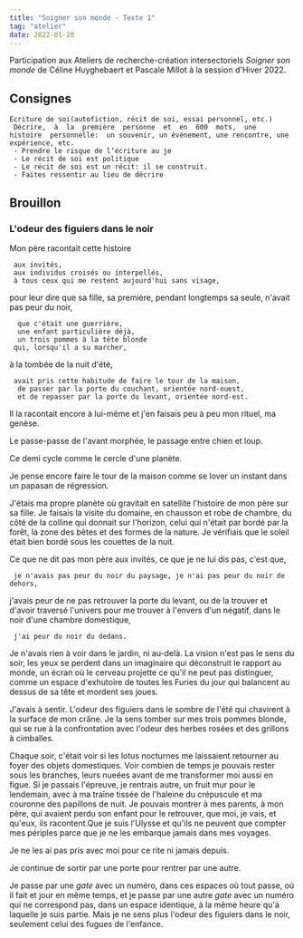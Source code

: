 ```yaml
---
title: "Soigner son monde - Texte 1"
tag: "atelier"
date: 2022-01-20
---
```


Participation aux Ateliers de recherche-création intersectoriels *Soigner son monde* de Céline Huyghebaert et Pascale Millot à la session d'Hiver 2022.

## Consignes 

```
Écriture de soi(autofiction, récit de soi, essai personnel, etc.)
 Décrire,  à  la  première  personne  et  en  600  mots,  une  histoire  personnelle:  un souvenir, un événement, une rencontre, une expérience, etc. 
 - Prendre le risque de l’écriture au je
 - Le récit de soi est politique 
 - Le récit de soi est un récit: il se construit. 
 - Faites ressentir au lieu de décrire
```

## Brouillon

### L'odeur des figuiers dans le noir

Mon père racontait cette histoire 

     aux invités, 
     aux individus croisés ou interpellés, 
     à tous ceux qui me restent aujourd'hui sans visage, 

pour leur dire que sa fille, sa première, pendant longtemps sa seule, n'avait pas peur du noir, 

      que c'était une guerrière, 
      une enfant particulière déjà,
      un trois pommes à la tête blonde 
     qui, lorsqu'il a su marcher,

à la tombée de la nuit d'été, 

     avait pris cette habitude de faire le tour de la maison, 
      de passer par la porte du couchant, orientée nord-ouest, 
      et de repasser par la porte du levant, orientée nord-est. 

Il la racontait encore à lui-même et j'en faisais peu à peu mon rituel, ma genèse. 

Le passe-passe de l'avant morphée, le passage entre chien et loup. 

Ce demi cycle comme le cercle d'une planète. 

Je pense encore faire le tour de la maison comme se lover un instant dans un papasan de régression. 

J'étais ma propre planète où gravitait en satellite l'histoire de mon père sur sa fille. Je faisais la visite du domaine, en chausson et robe de chambre, du côté de la colline qui donnait sur l'horizon, celui qui n'était par bordé par la forêt, la zone des bêtes et des formes de la nature. Je vérifiais que le soleil était bien bordé sous les couettes de la nuit. 

Ce que ne dit pas mon père aux invités, ce que je ne lui dis pas, c'est que, 

     je n'avais pas peur du noir du paysage, je n'ai pas peur du noir de dehors, 
     
j'avais peur de ne pas retrouver la porte du levant, ou de la trouver et d'avoir traversé l'univers pour me trouver à l'envers d'un négatif, dans le noir d'une chambre domestique, 

     j'ai peur du noir du dedans. 

Je n'avais rien à voir dans le jardin, ni au-delà. La vision n'est pas le sens du soir, les yeux se perdent dans un imaginaire qui déconstruit le rapport au monde, un écran où le cerveau projette ce qu'il ne peut pas distinguer, comme un espace d'exhutoire de toutes les Furies du jour qui balancent au dessus de sa tête et mordent ses joues. 

J'avais à sentir. L'odeur des figuiers dans le sombre de l'été qui chavirent à la surface de mon crâne. Je la sens tomber sur mes trois pommes blonde, qui se rue à la confrontation avec l'odeur des herbes rosées et des grillons à cimballes. 

Chaque soir, c'était voir si les lotus nocturnes me laissaient retourner au foyer des objets domestiques. Voir combien de temps je pouvais rester sous les branches, leurs nueées avant de me transformer moi aussi en figue. Si je passais l'épreuve, je rentrais autre, un fruit mur pour le lendemain, avec à ma traîne tissée de l'haleine du crépuscule et ma couronne des papillons de nuit. Je pouvais montrer à mes parents, à mon père, qui avaient perdu son enfant pour le retrouver, que moi, je vais, et qu'eux, ils racontent.Que je suis l'Ulysse et qu'ils ne peuvent que compter mes périples parce que je ne les embarque jamais dans mes voyages.  

Je ne les ai pas pris avec moi pour ce rite ni jamais depuis. 

Je continue de sortir par une porte pour rentrer par une autre. 

Je passe par une *gate* avec un numéro, dans ces espaces où tout passe, où il fait et jour en même temps, et je passe par une autre *gate* avec un numéro qui ne correspond pas, dans un espace identique, à la même heure qu'à laquelle je suis partie. Mais je ne sens plus l'odeur des figuiers dans le noir, seulement celui des fugues de l'enfance. 

